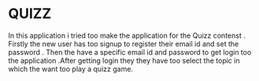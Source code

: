 # QUIZZ
In this application i tried too make the application for the Quizz contenst . Firstly the new user has too signup to register their email id and set the password . Then the have a specific email id and password to get login too the application .After getting login they they have too select the topic in which the want too play a quizz game. 
